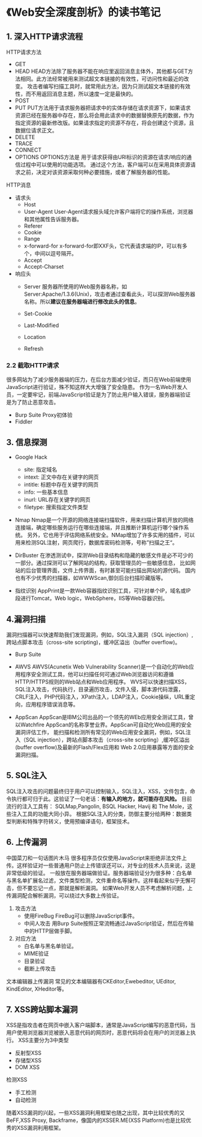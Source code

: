 # 《Web安全深度剖析》的读书笔记
## 1. 深入HTTP请求流程

HTTP请求方法
* GET
* HEAD
HEAD方法除了服务器不能在响应里返回消息主体外，其他都与GET方法相同。此方法经常被用来测试超文本链接的有效性，可访问性和最近的改变。
攻击者编写扫描工具时，就常用此方法，因为只测试超文本链接的有效性，而不用返回消息主题，所以速度一定是最快的。
 * POST
 * PUT
 PUT方法用于请求服务器把请求中的实体存储在请求资源下，如果请求资源已经在服务器中存在，那么将会用此请求中的数据替换原先的数据，作为
 指定资源的最新修改版。如果请求指定的资源不存在，将会创建这个资源，且数据位请求正文。
 * DELETE
 * TRACE
 * CONNECT
 * OPTIONS
 OPTIONS方法是
 用于请求获得由URI标识的资源在请求/响应的通信过程中可以使用的功能选项。
 通过这个方法，客户端可以在采用具体资源请求之前，决定对该资源采取何种必要措施，或者了解服务器的性能。
 
 HTTP消息
 * 请求头
    * Host
    * User-Agent
      User-Agent请求报头域允许客户端将它的操作系统，浏览器和其他属性告诉服务器。
    * Referer
    * Cookie
    * Range
    * x-forward-for
       x-forward-for即XXF头，它代表请求端的IP，可以有多个，中间以逗号隔开。
    * Accept
    * Accept-Charset
* 响应头
   * Server
     服务器所使用的Web服务器名称，如Server:Apache/1.3.6(Unix)，攻击者通过查看此头，可以探测Web服务器名称。所以**建议在服务器端进行修改此头的信息**。

   * Set-Cookie
   * Last-Modified
   * Location
   * Refresh

### 2.2 截取HTTP请求
很多网站为了减少服务器端的压力，在后台方面减少验证，而只在Web前端使用JavaScript进行验证，殊不知这样大大增强了安全隐患。
作为一名Web开发人员，一定要牢记，前端JavaScript验证是为了防止用户输入错误，服务器端验证是为了防止恶意攻击。
* Burp Suite Proxy初体验
* Fiddler

## 3. 信息探测
 
 * Google Hack
    * site:  指定域名
    * intext: 正文中存在关键字的网页
    * intitle: 标题中存在关键字的网页
    * info: 一些基本信息
    * inurl: URL存在关键字的网页
    * filetype: 搜索指定文件类型
  
* Nmap
   Nmap是一个开源的网络连接端扫描软件，用来扫描计算机开放的网络连接端，确定哪些服务运行在哪些连接端，并且推断计算机运行哪个操作系统。
另外，它也用于评估网络系统安全。NMap增加了许多实用的插件，可以用来检测SQL注射，网页爬行，数据库密码检测等，号称”扫描之王“。

* DirBuster
 在渗透测试中，探测Web目录结构和隐藏的敏感文件是必不可少的一部分。通过探测可以了解网站的结构，获取管理员的一些敏感信息，
 比如网站的后台管理界面，文件上传界面，有时甚至可能扫描出网站的源代码。
 国内也有不少优秀的扫描器，如WWWScan,御剑后台扫描珍藏版等。
 
 * 指纹识别
 AppPrint是一款Web容器指纹识别工具，可针对单个IP，域名或IP段进行Tomcat，Web logic，WebSphere，IIS等Web容器识别。
 
## 4.漏洞扫描
 
 漏洞扫描器可以快速帮助我们发现漏洞，例如，SQL注入漏洞（SQL injection）,跨站点脚本攻击（cross-site scripting)，缓冲区溢出（buffer overflow)。
 
 * Burp Suite
 * AWVS
  AWVS(Acunetix Web Vulnerability Scanner)是一个自动化的Web应用程序安全测试工具，他可以扫描任何可通过Web浏览器访问和遵循HTTP/HTTPS规则的Web站点和Web应用程序。
 WVS可以快速扫描XSS，SQL注入攻击，代码执行，目录遍历攻击，文件入侵，脚本源代码泄露，CRLF注入，PHP代码注入，XPath注入，LDAP注入，Cookie操纵，URL重定向，应用程序错误消息等。
 
 * AppScan
  AppScan是IBM公司出品的一个领先的WEb应用安全测试工具，曾以Watchfire AppScan的名称享誉业界。AppScan可自动化Web应用的安全漏洞评估工作，
  能扫描和检测所有常见的Web应用安全漏洞，例如，SQL注入（SQL injection），跨站点脚本攻击（cross-site scripting）,缓冲区溢出(buffer overflow)及最新的Flash/Flex应用和
  Web 2.0应用暴露等方面的安全漏洞扫描。
  
  
## 5. SQL注入
  SQL注入攻击的问题最终归于用户可以控制输入，SQL注入，XSS，文件包含，命令执行都可归于此。这验证了一句老话：**有输入的地方，就可能存在风险。**
  目前流行的注入工具有： SQLMap,Pangolin, BSQL Hacker, Havij 和 The Mole，这些注入工具的功能大同小异。
  根据SQL注入的分类，防御主要分给两种：数据类型判断和特殊字符转义，使用预编译语句，框架技术。
  
## 6. 上传漏洞
中国菜刀和一句话图片木马
  很多程序员仅仅使用JavaScript来拒绝非法文件上传。这样验证对一些普通用户防止上传错误还可以，对专业的技术人员来说，这是非常低级的验证。
一般放在服务器端做验证。服务器端验证分为很多种：白名单与黑名单扩展名过滤，文件类型检测，文件重命名等操作。这样看起来似乎无懈可击，但不要忘记一点，那就是解析漏洞。
如果Web开发人员不考虑解析问题，上传漏洞配合解析漏洞，可以绕过大多数上传验证。
1. 攻击方法
    * 使用FireBug
        FireBug可以删除JavaScript事件。
    * 中间人攻击
        用Burp Suite按照正常流畅通过JavaScript验证，然后在传输中的HTTP层做手脚。
2. 对应方法
    * 白名单与黑名单验证。
    * MIME验证
    * 目录验证
    * 截断上传攻击
    
文本编辑器上传漏洞
常见的文本编辑器有CKEditor,Ewebeditor, UEditor, KindEditor, XHeditor等。
 
## 7. XSS跨站脚本漏洞
 XSS是指攻击者在网页中嵌入客户端脚本，通常是JavaScript编写的恶意代码，当用户使用浏览器浏览被嵌入恶意代码的网页时，恶意代码将会在用户的浏览器上执行。
 XSS主要分为3中类型
 * 反射型XSS
 * 存储型XSS
 * DOM XSS
 
检测XSS
* 手工检测
* 自动检测

随着XSS漏洞的兴起，一些XSS漏洞利用框架也随之出现，其中比较优秀的又BeFF,XSS Proxy, Backframe，像国内的XSSER.ME(XSS Platform)也是比较优秀的XSS漏洞利用框架。
 